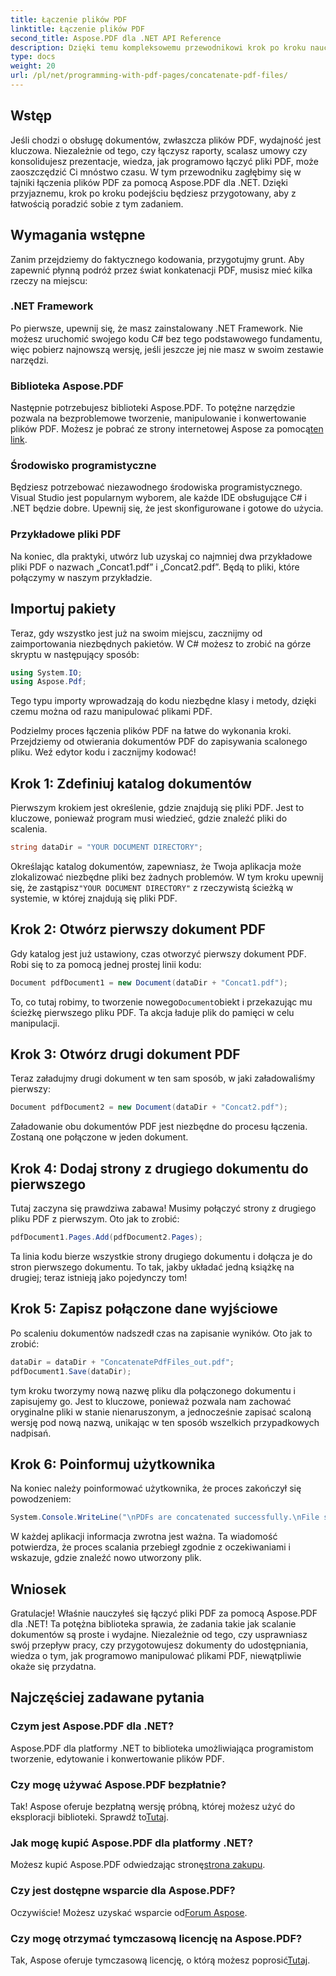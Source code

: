 ```yaml
---
title: Łączenie plików PDF
linktitle: Łączenie plików PDF
second_title: Aspose.PDF dla .NET API Reference
description: Dzięki temu kompleksowemu przewodnikowi krok po kroku nauczysz się bez problemu łączyć pliki PDF za pomocą Aspose.PDF dla .NET.
type: docs
weight: 20
url: /pl/net/programming-with-pdf-pages/concatenate-pdf-files/
---
```

## Wstęp

Jeśli chodzi o obsługę dokumentów, zwłaszcza plików PDF, wydajność jest kluczowa. Niezależnie od tego, czy łączysz raporty, scalasz umowy czy konsolidujesz prezentacje, wiedza, jak programowo łączyć pliki PDF, może zaoszczędzić Ci mnóstwo czasu. W tym przewodniku zagłębimy się w tajniki łączenia plików PDF za pomocą Aspose.PDF dla .NET. Dzięki przyjaznemu, krok po kroku podejściu będziesz przygotowany, aby z łatwością poradzić sobie z tym zadaniem.

## Wymagania wstępne

Zanim przejdziemy do faktycznego kodowania, przygotujmy grunt. Aby zapewnić płynną podróż przez świat konkatenacji PDF, musisz mieć kilka rzeczy na miejscu:

### .NET Framework

Po pierwsze, upewnij się, że masz zainstalowany .NET Framework. Nie możesz uruchomić swojego kodu C# bez tego podstawowego fundamentu, więc pobierz najnowszą wersję, jeśli jeszcze jej nie masz w swoim zestawie narzędzi.

### Biblioteka Aspose.PDF

 Następnie potrzebujesz biblioteki Aspose.PDF. To potężne narzędzie pozwala na bezproblemowe tworzenie, manipulowanie i konwertowanie plików PDF. Możesz je pobrać ze strony internetowej Aspose za pomocą[ten link](https://releases.aspose.com/pdf/net/).

### Środowisko programistyczne

Będziesz potrzebować niezawodnego środowiska programistycznego. Visual Studio jest popularnym wyborem, ale każde IDE obsługujące C# i .NET będzie dobre. Upewnij się, że jest skonfigurowane i gotowe do użycia.

### Przykładowe pliki PDF

Na koniec, dla praktyki, utwórz lub uzyskaj co najmniej dwa przykładowe pliki PDF o nazwach „Concat1.pdf” i „Concat2.pdf”. Będą to pliki, które połączymy w naszym przykładzie.

## Importuj pakiety

Teraz, gdy wszystko jest już na swoim miejscu, zacznijmy od zaimportowania niezbędnych pakietów. W C# możesz to zrobić na górze skryptu w następujący sposób:

```csharp
using System.IO;
using Aspose.Pdf;
```

Tego typu importy wprowadzają do kodu niezbędne klasy i metody, dzięki czemu można od razu manipulować plikami PDF.

Podzielmy proces łączenia plików PDF na łatwe do wykonania kroki. Przejdziemy od otwierania dokumentów PDF do zapisywania scalonego pliku. Weź edytor kodu i zacznijmy kodować!

## Krok 1: Zdefiniuj katalog dokumentów

Pierwszym krokiem jest określenie, gdzie znajdują się pliki PDF. Jest to kluczowe, ponieważ program musi wiedzieć, gdzie znaleźć pliki do scalenia.

```csharp
string dataDir = "YOUR DOCUMENT DIRECTORY";
```

 Określając katalog dokumentów, zapewniasz, że Twoja aplikacja może zlokalizować niezbędne pliki bez żadnych problemów. W tym kroku upewnij się, że zastąpisz`"YOUR DOCUMENT DIRECTORY"` z rzeczywistą ścieżką w systemie, w której znajdują się pliki PDF.

## Krok 2: Otwórz pierwszy dokument PDF

Gdy katalog jest już ustawiony, czas otworzyć pierwszy dokument PDF. Robi się to za pomocą jednej prostej linii kodu:

```csharp
Document pdfDocument1 = new Document(dataDir + "Concat1.pdf");
```

 To, co tutaj robimy, to tworzenie nowego`Document`obiekt i przekazując mu ścieżkę pierwszego pliku PDF. Ta akcja ładuje plik do pamięci w celu manipulacji.

## Krok 3: Otwórz drugi dokument PDF

Teraz załadujmy drugi dokument w ten sam sposób, w jaki załadowaliśmy pierwszy:

```csharp
Document pdfDocument2 = new Document(dataDir + "Concat2.pdf");
```

Załadowanie obu dokumentów PDF jest niezbędne do procesu łączenia. Zostaną one połączone w jeden dokument.

## Krok 4: Dodaj strony z drugiego dokumentu do pierwszego

Tutaj zaczyna się prawdziwa zabawa! Musimy połączyć strony z drugiego pliku PDF z pierwszym. Oto jak to zrobić:

```csharp
pdfDocument1.Pages.Add(pdfDocument2.Pages);
```

Ta linia kodu bierze wszystkie strony drugiego dokumentu i dołącza je do stron pierwszego dokumentu. To tak, jakby układać jedną książkę na drugiej; teraz istnieją jako pojedynczy tom!

## Krok 5: Zapisz połączone dane wyjściowe

Po scaleniu dokumentów nadszedł czas na zapisanie wyników. Oto jak to zrobić:

```csharp
dataDir = dataDir + "ConcatenatePdfFiles_out.pdf";
pdfDocument1.Save(dataDir);
```

tym kroku tworzymy nową nazwę pliku dla połączonego dokumentu i zapisujemy go. Jest to kluczowe, ponieważ pozwala nam zachować oryginalne pliki w stanie nienaruszonym, a jednocześnie zapisać scaloną wersję pod nową nazwą, unikając w ten sposób wszelkich przypadkowych nadpisań.

## Krok 6: Poinformuj użytkownika

Na koniec należy poinformować użytkownika, że proces zakończył się powodzeniem:

```csharp
System.Console.WriteLine("\nPDFs are concatenated successfully.\nFile saved at " + dataDir);
```

W każdej aplikacji informacja zwrotna jest ważna. Ta wiadomość potwierdza, że proces scalania przebiegł zgodnie z oczekiwaniami i wskazuje, gdzie znaleźć nowo utworzony plik.

## Wniosek

Gratulacje! Właśnie nauczyłeś się łączyć pliki PDF za pomocą Aspose.PDF dla .NET! Ta potężna biblioteka sprawia, że zadania takie jak scalanie dokumentów są proste i wydajne. Niezależnie od tego, czy usprawniasz swój przepływ pracy, czy przygotowujesz dokumenty do udostępniania, wiedza o tym, jak programowo manipulować plikami PDF, niewątpliwie okaże się przydatna.


## Najczęściej zadawane pytania

### Czym jest Aspose.PDF dla .NET?  
Aspose.PDF dla platformy .NET to biblioteka umożliwiająca programistom tworzenie, edytowanie i konwertowanie plików PDF.

### Czy mogę używać Aspose.PDF bezpłatnie?  
Tak! Aspose oferuje bezpłatną wersję próbną, której możesz użyć do eksploracji biblioteki. Sprawdź to[Tutaj](https://releases.aspose.com/).

### Jak mogę kupić Aspose.PDF dla platformy .NET?  
Możesz kupić Aspose.PDF odwiedzając stronę[strona zakupu](https://purchase.aspose.com/buy).

### Czy jest dostępne wsparcie dla Aspose.PDF?  
 Oczywiście! Możesz uzyskać wsparcie od[Forum Aspose](https://forum.aspose.com/c/pdf/10).

### Czy mogę otrzymać tymczasową licencję na Aspose.PDF?  
 Tak, Aspose oferuje tymczasową licencję, o którą możesz poprosić[Tutaj](https://purchase.aspose.com/temporary-license/).